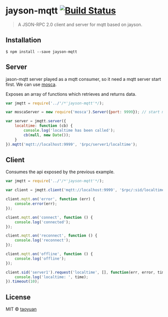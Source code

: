 # jayson-mqtt [![Build Status](https://travis-ci.org/taoyuan/jayson-mqtt.svg?branch=master)](https://travis-ci.org/taoyuan/jayson-mqtt)

> A JSON-RPC 2.0 client and server for mqtt based on jayson. 


## Installation

```
$ npm install --save jayson-mqtt
```


## Server

jason-mqtt server played as a mqtt consumer, so it need a mqtt server start first. We can use [mosca](https://github.com/mcollina/mosca).

Exposes an array of functions which retrieves and returns data.

```js
var jmqtt = require('../'/*'jayson-mqtt'*/);

var moscaServer = new require('mosca').Server({port: 9999}); // start mosca server for test

var server = jmqtt.server({
	localtime: function (cb) {
		console.log('localtime has been called');
		cb(null, new Date());
	}
}).mqtt('mqtt://localhost:9999', '$rpc/server1/localtime');

```

## Client

Consumes the api exposed by the previous example.

```js
var jmqtt = require('../'/*'jayson-mqtt'*/);

var client = jmqtt.client('mqtt://localhost:9999', '$rpc/:sid/localtime');

client.mqtt.on('error', function (err) {
	console.error(err);
});

client.mqtt.on('connect', function () {
	console.log('connected');
});

client.mqtt.on('reconnect', function () {
	console.log('reconnect');
});

client.mqtt.on('offline', function () {
	console.log('offline');
});

client.sid('server1').request('localtime', [], function(err, error, time) {
	console.log('localtime: ', time);
}).timeout(10);

```

## License

MIT © [taoyuan](https://github.com/taoyuan/jayson-mqtt)
